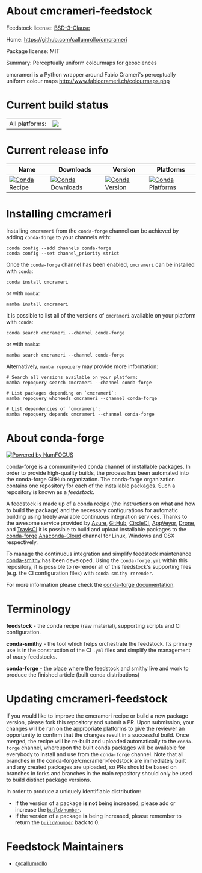 About cmcrameri-feedstock
=========================

Feedstock license: [BSD-3-Clause](https://github.com/conda-forge/cmcrameri-feedstock/blob/main/LICENSE.txt)

Home: https://github.com/callumrollo/cmcrameri

Package license: MIT

Summary: Perceptually uniform colourmaps for geosciences

cmcrameri is a Python wrapper around Fabio Crameri's perceptually uniform colour maps
http://www.fabiocrameri.ch/colourmaps.php


Current build status
====================


<table><tr><td>All platforms:</td>
    <td>
      <a href="https://dev.azure.com/conda-forge/feedstock-builds/_build/latest?definitionId=9697&branchName=main">
        <img src="https://dev.azure.com/conda-forge/feedstock-builds/_apis/build/status/cmcrameri-feedstock?branchName=main">
      </a>
    </td>
  </tr>
</table>

Current release info
====================

| Name | Downloads | Version | Platforms |
| --- | --- | --- | --- |
| [![Conda Recipe](https://img.shields.io/badge/recipe-cmcrameri-green.svg)](https://anaconda.org/conda-forge/cmcrameri) | [![Conda Downloads](https://img.shields.io/conda/dn/conda-forge/cmcrameri.svg)](https://anaconda.org/conda-forge/cmcrameri) | [![Conda Version](https://img.shields.io/conda/vn/conda-forge/cmcrameri.svg)](https://anaconda.org/conda-forge/cmcrameri) | [![Conda Platforms](https://img.shields.io/conda/pn/conda-forge/cmcrameri.svg)](https://anaconda.org/conda-forge/cmcrameri) |

Installing cmcrameri
====================

Installing `cmcrameri` from the `conda-forge` channel can be achieved by adding `conda-forge` to your channels with:

```
conda config --add channels conda-forge
conda config --set channel_priority strict
```

Once the `conda-forge` channel has been enabled, `cmcrameri` can be installed with `conda`:

```
conda install cmcrameri
```

or with `mamba`:

```
mamba install cmcrameri
```

It is possible to list all of the versions of `cmcrameri` available on your platform with `conda`:

```
conda search cmcrameri --channel conda-forge
```

or with `mamba`:

```
mamba search cmcrameri --channel conda-forge
```

Alternatively, `mamba repoquery` may provide more information:

```
# Search all versions available on your platform:
mamba repoquery search cmcrameri --channel conda-forge

# List packages depending on `cmcrameri`:
mamba repoquery whoneeds cmcrameri --channel conda-forge

# List dependencies of `cmcrameri`:
mamba repoquery depends cmcrameri --channel conda-forge
```


About conda-forge
=================

[![Powered by
NumFOCUS](https://img.shields.io/badge/powered%20by-NumFOCUS-orange.svg?style=flat&colorA=E1523D&colorB=007D8A)](https://numfocus.org)

conda-forge is a community-led conda channel of installable packages.
In order to provide high-quality builds, the process has been automated into the
conda-forge GitHub organization. The conda-forge organization contains one repository
for each of the installable packages. Such a repository is known as a *feedstock*.

A feedstock is made up of a conda recipe (the instructions on what and how to build
the package) and the necessary configurations for automatic building using freely
available continuous integration services. Thanks to the awesome service provided by
[Azure](https://azure.microsoft.com/en-us/services/devops/), [GitHub](https://github.com/),
[CircleCI](https://circleci.com/), [AppVeyor](https://www.appveyor.com/),
[Drone](https://cloud.drone.io/welcome), and [TravisCI](https://travis-ci.com/)
it is possible to build and upload installable packages to the
[conda-forge](https://anaconda.org/conda-forge) [Anaconda-Cloud](https://anaconda.org/)
channel for Linux, Windows and OSX respectively.

To manage the continuous integration and simplify feedstock maintenance
[conda-smithy](https://github.com/conda-forge/conda-smithy) has been developed.
Using the ``conda-forge.yml`` within this repository, it is possible to re-render all of
this feedstock's supporting files (e.g. the CI configuration files) with ``conda smithy rerender``.

For more information please check the [conda-forge documentation](https://conda-forge.org/docs/).

Terminology
===========

**feedstock** - the conda recipe (raw material), supporting scripts and CI configuration.

**conda-smithy** - the tool which helps orchestrate the feedstock.
                   Its primary use is in the construction of the CI ``.yml`` files
                   and simplify the management of *many* feedstocks.

**conda-forge** - the place where the feedstock and smithy live and work to
                  produce the finished article (built conda distributions)


Updating cmcrameri-feedstock
============================

If you would like to improve the cmcrameri recipe or build a new
package version, please fork this repository and submit a PR. Upon submission,
your changes will be run on the appropriate platforms to give the reviewer an
opportunity to confirm that the changes result in a successful build. Once
merged, the recipe will be re-built and uploaded automatically to the
`conda-forge` channel, whereupon the built conda packages will be available for
everybody to install and use from the `conda-forge` channel.
Note that all branches in the conda-forge/cmcrameri-feedstock are
immediately built and any created packages are uploaded, so PRs should be based
on branches in forks and branches in the main repository should only be used to
build distinct package versions.

In order to produce a uniquely identifiable distribution:
 * If the version of a package **is not** being increased, please add or increase
   the [``build/number``](https://docs.conda.io/projects/conda-build/en/latest/resources/define-metadata.html#build-number-and-string).
 * If the version of a package **is** being increased, please remember to return
   the [``build/number``](https://docs.conda.io/projects/conda-build/en/latest/resources/define-metadata.html#build-number-and-string)
   back to 0.

Feedstock Maintainers
=====================

* [@callumrollo](https://github.com/callumrollo/)

